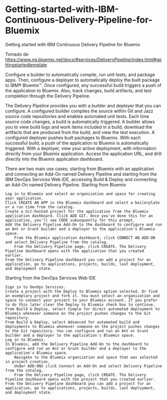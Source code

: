 Getting-started-with-IBM-Continuous-Delivery-Pipeline-for-Bluemix
=================================================================

Getting started with IBM Continuous Delivery Pipeline for Bluemix

Tomado de https://www.ng.bluemix.net/docs/#services/DeliveryPipeline/index.html#gettingstartedtemplate

Configure a builder to automatically compile, run unit tests, and package apps. Then, configure a deployer to automatically deploy the built package to IBM® Bluemix™. Once configured, any successful build triggers a push of the application to Bluemix. Also, track changes, build artifacts, and test completion through the Delivery Pipeline.

The Delivery Pipeline provides you with a builder and deployer that you can configure. A configured builder compiles the source within Git and Jazz source code repositories and enables automated unit tests. Each time source code changes, a build is automatically triggered. A builder allows you to view build logs and work items included in a build, download the artifacts that are produced from the build, and view the test execution. A configured deployer pushes built packages to Bluemix. With each successful build, a push of the application to Bluemix is automatically triggered. With a deployer, view your active deployment, with information directly from your Bluemix application. Access the application URL, and drill directly into the Bluemix application dashboard.

There are two main use cases; starting from Bluemix with an application and connecting an Add-On named Delivery Pipeline and starting from the IBM DevOps Services Web IDE, accessing Build & Deploy and connecting an Add-On named Delivery Pipeline.
Starting from Bluemix

    Log in to Bluemix and select an organization and space for creating your application.
    Click CREATE AN APP in the Bluemix dashboard and select a boilerplate or a run time from the catalog.
    Create a Git-hosted project for the application from the Bluemix application dashboard. Click ADD GIT. Once you've done this for an application, you'll see CODE subsequently for this prompt.
    Add the Delivery Pipeline Add-On to the dashboard to configure and run an Ant or Grunt builder and a deployer to the application's Bluemix space.
        From the Bluemix application dashboard, click CONNECT AN ADD-ON and select Delivery Pipeline from the catalog.
        From the Delivery Pipeline page, click CREATE. The Delivery Pipeline dashboard opens with the application that you created earlier.
    From the Delivery Pipeline dashboard you can add a project for an application, go to applications, projects, builds, last deployment, and deployment state.

Starting from the DevOps Services Web IDE

    Sign in to DevOps Services.
    Create a project with the Deploy to Bluemix option selected. Or find an exemplary project and fork it. You must select an organization and space to connect your project to your Bluemix account. If you prefer to do this later clear the Deploy to Bluemix check box to continue.
    From Build & Deploy, select Simple for direct automated deployment to Bluemix whenever someone on the project pushes changes to the Git repository.
    From Build & Deploy, select Advanced for automated build and deployments to Bluemix whenever someone on the project pushes changes to the Git repository. You can configure and run an Ant or Grunt builder and a deployer to the application's Bluemix space.
    Log in to Bluemix.
    In Bluemix, add the Delivery Pipeline Add-On to the dashboard to configure and run an Ant or Grunt builder and a deployer to the application's Bluemix space.
        Navigate to the Bluemix organization and space that was selected in project creation.
        Under ADD-ONS click Connect an Add-On and select Delivery Pipeline from the catalog.
        From the Delivery Pipeline page, click CREATE. The Delivery Pipeline dashboard opens with the project that you created earlier.
    From the Delivery Pipeline dashboard you can add a project for an application, go to applications, projects, builds, last deployment, and deployment state.

